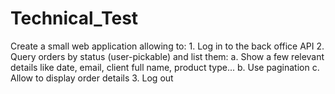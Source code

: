 # Technical_Test
Create a small web application allowing to: 1. Log in to the back office API 2. Query orders by status (user-pickable) and list them: a. Show a few relevant details like date, email, client full name, product type... b. Use pagination c. Allow to display order details 3. Log out
